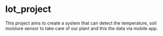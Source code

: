 # Iot_project
This project aims to create a system that can detect the temperature, soil moisture sensor to take care of our plant and this the data via mobile app.
